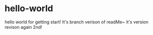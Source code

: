 hello-world
===========

hello world for getting start!
It's branch verison of readMe~
it's version revison again 2nd!
